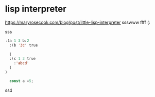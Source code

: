 # lisp interpreter

https://maryrosecook.com/blog/post/little-lisp-interpreter
ssswww
ffff 
(:

sss
```lisp
:(a 1 3 b:2   
  :(b '3c' true  
   
  )  
  :(c 1 3 true  
  	:'abcd'
  )
)
```

```js
  const a =5;
```

ssd